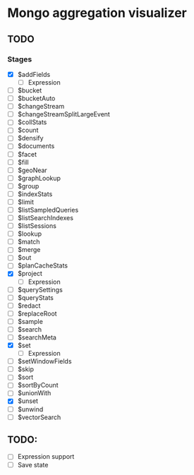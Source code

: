 # Mongo aggregation visualizer

## TODO

### Stages

- [x] $addFields
  - [ ] Expression
- [ ] $bucket
- [ ] $bucketAuto
- [ ] $changeStream
- [ ] $changeStreamSplitLargeEvent
- [ ] $collStats
- [ ] $count
- [ ] $densify
- [ ] $documents
- [ ] $facet
- [ ] $fill
- [ ] $geoNear
- [ ] $graphLookup
- [ ] $group
- [ ] $indexStats
- [ ] $limit
- [ ] $listSampledQueries
- [ ] $listSearchIndexes
- [ ] $listSessions
- [ ] $lookup
- [ ] $match
- [ ] $merge
- [ ] $out
- [ ] $planCacheStats
- [x] $project
  - [ ] Expression
- [ ] $querySettings
- [ ] $queryStats
- [ ] $redact
- [ ] $replaceRoot
- [ ] $sample
- [ ] $search
- [ ] $searchMeta
- [x] $set
  - [ ] Expression
- [ ] $setWindowFields
- [ ] $skip
- [ ] $sort
- [ ] $sortByCount
- [ ] $unionWith
- [x] $unset
- [ ] $unwind
- [ ] $vectorSearch

## TODO:

- [ ] Expression support
- [ ] Save state
